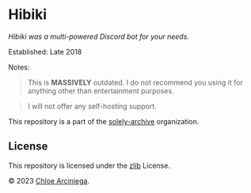 # Hibiki

*Hibiki was a multi-powered Discord bot for your needs.*

Established: Late 2018

Notes:

> This is **MASSIVELY** outdated. I do not recommend you using it for anything other than entertainment purposes.  

> I will not offer any self-hosting support.

This repository is a part of the [solely-archive][archive] organization.

## License

This repository is licensed under the [zlib][license] License.

© 2023 [Chloe Arciniega][chloe].

[archive]: https://github.com/solely-archive
[chloe]: https:///www.arciniega.one
[license]: https://github.com/solely-archive/sol-bot/blob/main/LICENSE 'zlib License'